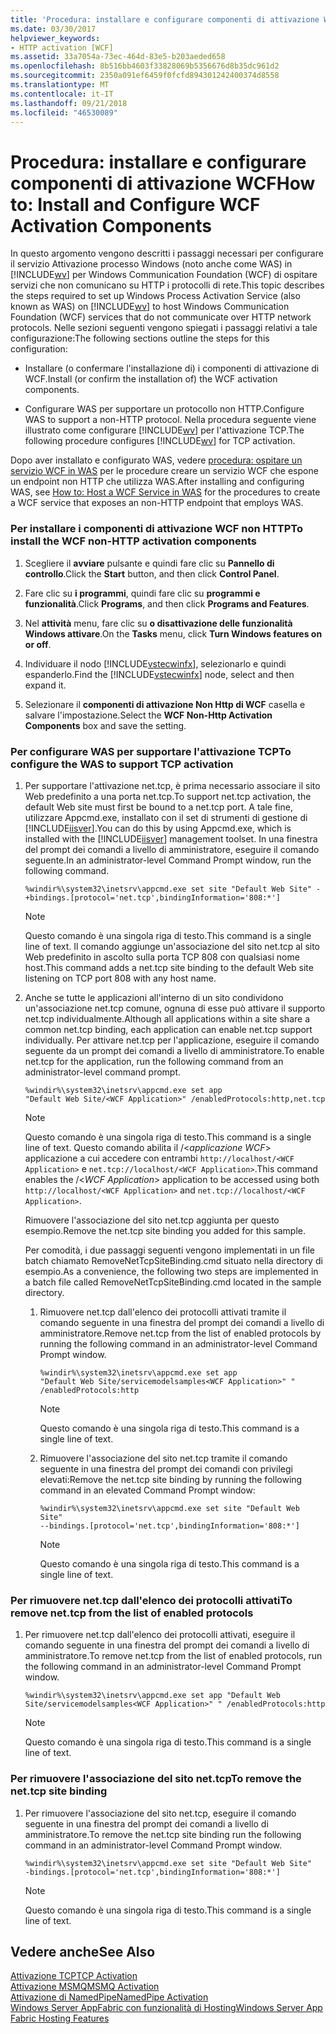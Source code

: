 ```yaml
---
title: 'Procedura: installare e configurare componenti di attivazione WCF'
ms.date: 03/30/2017
helpviewer_keywords:
- HTTP activation [WCF]
ms.assetid: 33a7054a-73ec-464d-83e5-b203aeded658
ms.openlocfilehash: 8b516bb4603f33828069b5356676d8b35dc961d2
ms.sourcegitcommit: 2350a091ef6459f0fcfd894301242400374d8558
ms.translationtype: MT
ms.contentlocale: it-IT
ms.lasthandoff: 09/21/2018
ms.locfileid: "46530089"
---
```

# <a name="how-to-install-and-configure-wcf-activation-components"></a><span data-ttu-id="75b72-102">Procedura: installare e configurare componenti di attivazione WCF</span><span class="sxs-lookup"><span data-stu-id="75b72-102">How to: Install and Configure WCF Activation Components</span></span>
<span data-ttu-id="75b72-103">In questo argomento vengono descritti i passaggi necessari per configurare il servizio Attivazione processo Windows (noto anche come WAS) in [!INCLUDE[wv](../../../../includes/wv-md.md)] per Windows Communication Foundation (WCF) di ospitare servizi che non comunicano su HTTP i protocolli di rete.</span><span class="sxs-lookup"><span data-stu-id="75b72-103">This topic describes the steps required to set up Windows Process Activation Service (also known as WAS) on [!INCLUDE[wv](../../../../includes/wv-md.md)] to host Windows Communication Foundation (WCF) services that do not communicate over HTTP network protocols.</span></span> <span data-ttu-id="75b72-104">Nelle sezioni seguenti vengono spiegati i passaggi relativi a tale configurazione:</span><span class="sxs-lookup"><span data-stu-id="75b72-104">The following sections outline the steps for this configuration:</span></span>  
  
-   <span data-ttu-id="75b72-105">Installare (o confermare l'installazione di) i componenti di attivazione di WCF.</span><span class="sxs-lookup"><span data-stu-id="75b72-105">Install (or confirm the installation of) the WCF activation components.</span></span>  
  
-   <span data-ttu-id="75b72-106">Configurare WAS per supportare un protocollo non HTTP.</span><span class="sxs-lookup"><span data-stu-id="75b72-106">Configure WAS to support a non-HTTP protocol.</span></span> <span data-ttu-id="75b72-107">Nella procedura seguente viene illustrato come configurare [!INCLUDE[wv](../../../../includes/wv-md.md)] per l'attivazione TCP.</span><span class="sxs-lookup"><span data-stu-id="75b72-107">The following procedure configures [!INCLUDE[wv](../../../../includes/wv-md.md)] for TCP activation.</span></span>  
  
 <span data-ttu-id="75b72-108">Dopo aver installato e configurato WAS, vedere [procedura: ospitare un servizio WCF in WAS](../../../../docs/framework/wcf/feature-details/how-to-host-a-wcf-service-in-was.md) per le procedure creare un servizio WCF che espone un endpoint non HTTP che utilizza WAS.</span><span class="sxs-lookup"><span data-stu-id="75b72-108">After installing and configuring WAS, see [How to: Host a WCF Service in WAS](../../../../docs/framework/wcf/feature-details/how-to-host-a-wcf-service-in-was.md) for the procedures to create a WCF service that exposes an non-HTTP endpoint that employs WAS.</span></span>  
  
### <a name="to-install-the-wcf-non-http-activation-components"></a><span data-ttu-id="75b72-109">Per installare i componenti di attivazione WCF non HTTP</span><span class="sxs-lookup"><span data-stu-id="75b72-109">To install the WCF non-HTTP activation components</span></span>  
  
1.  <span data-ttu-id="75b72-110">Scegliere il **avviare** pulsante e quindi fare clic su **Pannello di controllo**.</span><span class="sxs-lookup"><span data-stu-id="75b72-110">Click the **Start** button, and then click **Control Panel**.</span></span>  
  
2.  <span data-ttu-id="75b72-111">Fare clic su **i programmi**, quindi fare clic su **programmi e funzionalità**.</span><span class="sxs-lookup"><span data-stu-id="75b72-111">Click **Programs**, and then click **Programs and Features**.</span></span>  
  
3.  <span data-ttu-id="75b72-112">Nel **attività** menu, fare clic su **o disattivazione delle funzionalità Windows attivare**.</span><span class="sxs-lookup"><span data-stu-id="75b72-112">On the **Tasks** menu, click **Turn Windows features on or off**.</span></span>  
  
4.  <span data-ttu-id="75b72-113">Individuare il nodo [!INCLUDE[vstecwinfx](../../../../includes/vstecwinfx-md.md)], selezionarlo e quindi espanderlo.</span><span class="sxs-lookup"><span data-stu-id="75b72-113">Find the [!INCLUDE[vstecwinfx](../../../../includes/vstecwinfx-md.md)] node, select and then expand it.</span></span>  
  
5.  <span data-ttu-id="75b72-114">Selezionare il **componenti di attivazione Non Http di WCF** casella e salvare l'impostazione.</span><span class="sxs-lookup"><span data-stu-id="75b72-114">Select the **WCF Non-Http Activation Components** box and save the setting.</span></span>  
  
### <a name="to-configure-the-was-to-support-tcp-activation"></a><span data-ttu-id="75b72-115">Per configurare WAS per supportare l'attivazione TCP</span><span class="sxs-lookup"><span data-stu-id="75b72-115">To configure the WAS to support TCP activation</span></span>  
  
1.  <span data-ttu-id="75b72-116">Per supportare l'attivazione net.tcp, è prima necessario associare il sito Web predefinito a una porta net.tcp.</span><span class="sxs-lookup"><span data-stu-id="75b72-116">To support net.tcp activation, the default Web site must first be bound to a net.tcp port.</span></span> <span data-ttu-id="75b72-117">A tale fine, utilizzare Appcmd.exe, installato con il set di strumenti di gestione di [!INCLUDE[iisver](../../../../includes/iisver-md.md)].</span><span class="sxs-lookup"><span data-stu-id="75b72-117">You can do this by using Appcmd.exe, which is installed with the [!INCLUDE[iisver](../../../../includes/iisver-md.md)] management toolset.</span></span> <span data-ttu-id="75b72-118">In una finestra del prompt dei comandi a livello di amministratore, eseguire il comando seguente.</span><span class="sxs-lookup"><span data-stu-id="75b72-118">In an administrator-level Command Prompt window, run the following command.</span></span>  
  
    ```  
    %windir%\system32\inetsrv\appcmd.exe set site "Default Web Site" -+bindings.[protocol='net.tcp',bindingInformation='808:*']  
    ```  
  
    > [!NOTE]
    >  <span data-ttu-id="75b72-119">Questo comando è una singola riga di testo.</span><span class="sxs-lookup"><span data-stu-id="75b72-119">This command is a single line of text.</span></span> <span data-ttu-id="75b72-120">Il comando aggiunge un'associazione del sito net.tcp al sito Web predefinito in ascolto sulla porta TCP 808 con qualsiasi nome host.</span><span class="sxs-lookup"><span data-stu-id="75b72-120">This command adds a net.tcp site binding to the default Web site listening on TCP port 808 with any host name.</span></span>  
  
2.  <span data-ttu-id="75b72-121">Anche se tutte le applicazioni all'interno di un sito condividono un'associazione net.tcp comune, ognuna di esse può attivare il supporto net.tcp individualmente.</span><span class="sxs-lookup"><span data-stu-id="75b72-121">Although all applications within a site share a common net.tcp binding, each application can enable net.tcp support individually.</span></span> <span data-ttu-id="75b72-122">Per attivare net.tcp per l'applicazione, eseguire il comando seguente da un prompt dei comandi a livello di amministratore.</span><span class="sxs-lookup"><span data-stu-id="75b72-122">To enable net.tcp for the application, run the following command from an administrator-level command prompt.</span></span>  
  
    ```  
    %windir%\system32\inetsrv\appcmd.exe set app   
    "Default Web Site/<WCF Application>" /enabledProtocols:http,net.tcp  
    ```  
  
    > [!NOTE]
    >  <span data-ttu-id="75b72-123">Questo comando è una singola riga di testo.</span><span class="sxs-lookup"><span data-stu-id="75b72-123">This command is a single line of text.</span></span> <span data-ttu-id="75b72-124">Questo comando abilita il /\<*applicazione WCF*> applicazione a cui accedere con entrambi `http://localhost/<WCF Application>` e `net.tcp://localhost/<WCF Application>`.</span><span class="sxs-lookup"><span data-stu-id="75b72-124">This command enables the /\<*WCF Application*> application to be accessed using both `http://localhost/<WCF Application>` and `net.tcp://localhost/<WCF Application>`.</span></span>
  
     <span data-ttu-id="75b72-125">Rimuovere l'associazione del sito net.tcp aggiunta per questo esempio.</span><span class="sxs-lookup"><span data-stu-id="75b72-125">Remove the net.tcp site binding you added for this sample.</span></span>  
  
     <span data-ttu-id="75b72-126">Per comodità, i due passaggi seguenti vengono implementati in un file batch chiamato RemoveNetTcpSiteBinding.cmd situato nella directory di esempio.</span><span class="sxs-lookup"><span data-stu-id="75b72-126">As a convenience, the following two steps are implemented in a batch file called RemoveNetTcpSiteBinding.cmd located in the sample directory.</span></span>  
  
    1.  <span data-ttu-id="75b72-127">Rimuovere net.tcp dall'elenco dei protocolli attivati tramite il comando seguente in una finestra del prompt dei comandi a livello di amministratore.</span><span class="sxs-lookup"><span data-stu-id="75b72-127">Remove net.tcp from the list of enabled protocols by running the following command in an administrator-level Command Prompt window.</span></span>  
  
        ```  
        %windir%\system32\inetsrv\appcmd.exe set app   
        "Default Web Site/servicemodelsamples<WCF Application>" " /enabledProtocols:http  
        ```  
  
        > [!NOTE]
        >  <span data-ttu-id="75b72-128">Questo comando è una singola riga di testo.</span><span class="sxs-lookup"><span data-stu-id="75b72-128">This command is a single line of text.</span></span>  
  
    2.  <span data-ttu-id="75b72-129">Rimuovere l'associazione del sito net.tcp tramite il comando seguente in una finestra del prompt dei comandi con privilegi elevati:</span><span class="sxs-lookup"><span data-stu-id="75b72-129">Remove the net.tcp site binding by running the following command in an elevated Command Prompt window:</span></span>  
  
        ```  
        %windir%\system32\inetsrv\appcmd.exe set site "Default Web Site"   
        --bindings.[protocol='net.tcp',bindingInformation='808:*']  
        ```  
  
        > [!NOTE]
        >  <span data-ttu-id="75b72-130">Questo comando è una singola riga di testo.</span><span class="sxs-lookup"><span data-stu-id="75b72-130">This command is a single line of text.</span></span>  
  
### <a name="to-remove-nettcp-from-the-list-of-enabled-protocols"></a><span data-ttu-id="75b72-131">Per rimuovere net.tcp dall'elenco dei protocolli attivati</span><span class="sxs-lookup"><span data-stu-id="75b72-131">To remove net.tcp from the list of enabled protocols</span></span>  
  
1.  <span data-ttu-id="75b72-132">Per rimuovere net.tcp dall'elenco dei protocolli attivati, eseguire il comando seguente in una finestra del prompt dei comandi a livello di amministratore.</span><span class="sxs-lookup"><span data-stu-id="75b72-132">To remove net.tcp from the list of enabled protocols, run the following command in an administrator-level Command Prompt window.</span></span>  
  
    ```  
    %windir%\system32\inetsrv\appcmd.exe set app "Default Web Site/servicemodelsamples<WCF Application>" " /enabledProtocols:http  
    ```  
  
    > [!NOTE]
    >  <span data-ttu-id="75b72-133">Questo comando è una singola riga di testo.</span><span class="sxs-lookup"><span data-stu-id="75b72-133">This command is a single line of text.</span></span>  
  
### <a name="to-remove-the-nettcp-site-binding"></a><span data-ttu-id="75b72-134">Per rimuovere l'associazione del sito net.tcp</span><span class="sxs-lookup"><span data-stu-id="75b72-134">To remove the net.tcp site binding</span></span>  
  
1.  <span data-ttu-id="75b72-135">Per rimuovere l'associazione del sito net.tcp, eseguire il comando seguente in una finestra del prompt dei comandi a livello di amministratore.</span><span class="sxs-lookup"><span data-stu-id="75b72-135">To remove the net.tcp site binding run the following command in an administrator-level Command Prompt window.</span></span>  
  
    ```  
    %windir%\system32\inetsrv\appcmd.exe set site "Default Web Site"   
    -bindings.[protocol='net.tcp',bindingInformation='808:*']  
    ```  
  
    > [!NOTE]
    >  <span data-ttu-id="75b72-136">Questo comando è una singola riga di testo.</span><span class="sxs-lookup"><span data-stu-id="75b72-136">This command is a single line of text.</span></span>  
  
## <a name="see-also"></a><span data-ttu-id="75b72-137">Vedere anche</span><span class="sxs-lookup"><span data-stu-id="75b72-137">See Also</span></span>  
 [<span data-ttu-id="75b72-138">Attivazione TCP</span><span class="sxs-lookup"><span data-stu-id="75b72-138">TCP Activation</span></span>](../../../../docs/framework/wcf/samples/tcp-activation.md)  
 [<span data-ttu-id="75b72-139">Attivazione MSMQ</span><span class="sxs-lookup"><span data-stu-id="75b72-139">MSMQ Activation</span></span>](../../../../docs/framework/wcf/samples/msmq-activation.md)  
 [<span data-ttu-id="75b72-140">Attivazione di NamedPipe</span><span class="sxs-lookup"><span data-stu-id="75b72-140">NamedPipe Activation</span></span>](../../../../docs/framework/wcf/samples/namedpipe-activation.md)  
 [<span data-ttu-id="75b72-141">Windows Server AppFabric con funzionalità di Hosting</span><span class="sxs-lookup"><span data-stu-id="75b72-141">Windows Server App Fabric Hosting Features</span></span>](https://go.microsoft.com/fwlink/?LinkId=201276)
